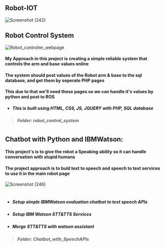 ## Robot-IOT
![Screenshot (242)](https://user-images.githubusercontent.com/49666154/127552022-a7a383e0-55fc-42e8-9fbe-d1256fb86eae.png)

## Robot Control System 
![Robot_controller_webpage](https://user-images.githubusercontent.com/49666154/127557885-d089d4a4-448c-41ed-8329-fefa70007bbb.png)
#### My Approach in this project is creating a simple reliable system that controls the arm and base values online
#### The system should post values of the Robot arm & base to the sql database, and get them by seperate PHP pages 
#### This due to that we'll need these pages so we can handle it's values by python and post to ROS 

- ##### This is built using HTML, CSS, JS, JQUERY with PHP, SQL database
> ##### **Folder: robot_control_system** 


#
## Chatbot with Python and IBMWatson:
#### This project's is to give the robot a Speaking ability so it can handle conversation with stupid humans
#### The project approach is to buld text to speech and speech to text services to use it in the main robot page
![Screenshot (246)](https://user-images.githubusercontent.com/49666154/127555231-98bd7ea2-96fa-416a-ae7b-fdd68ec45006.png) 

#
- ##### Setup simple IBMWatson evaluation chatbot to test speech APIs
- ##### Setup IBM Watson STT&TTS Services
- ##### Merge STT&TTS with watson assistant
> ##### **Folder: Chatbot_with_SpeechAPIs**


